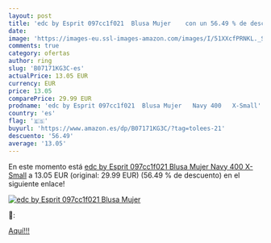 ```yaml
---
layout: post
title: 'edc by Esprit 097cc1f021  Blusa Mujer    con un 56.49 % de descuento'
date: 
image: 'https://images-eu.ssl-images-amazon.com/images/I/51XXcfPRNKL._SL200_.jpg'
comments: true
category: ofertas
author: ring
slug: 'B07171KG3C-es'
actualPrice: 13.05 EUR
currency: EUR
price: 13.05
comparePrice: 29.99 EUR
prodname: 'edc by Esprit 097cc1f021  Blusa Mujer   Navy 400   X-Small'
country: 'es'
flag: '🇪🇸'
buyurl: 'https://www.amazon.es/dp/B07171KG3C/?tag=tolees-21'
descuento: '56.49'
average: '13.05'
---
```


En este momento está [edc by Esprit 097cc1f021  Blusa Mujer   Navy 400   X-Small](https://www.amazon.es/dp/B07171KG3C/?tag=tolees-21) a 13.05 EUR (original: 29.99 EUR) (56.49 %  de descuento) en el siguiente enlace!

[![edc by Esprit 097cc1f021  Blusa Mujer   ](https://images-eu.ssl-images-amazon.com/images/I/51XXcfPRNKL._SL200_.jpg)](https://www.amazon.es/dp/B07171KG3C/?tag=tolees-21)

🔎:


[Aquí!!!](https://www.amazon.es/dp/B07171KG3C/?tag=tolees-21)
